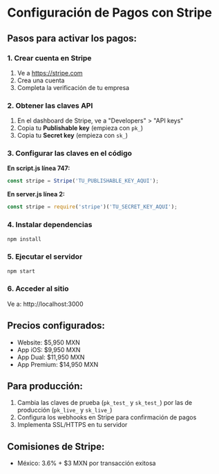 # Configuración de Pagos con Stripe

## Pasos para activar los pagos:

### 1. Crear cuenta en Stripe
1. Ve a https://stripe.com
2. Crea una cuenta
3. Completa la verificación de tu empresa

### 2. Obtener las claves API
1. En el dashboard de Stripe, ve a "Developers" > "API keys"
2. Copia tu **Publishable key** (empieza con `pk_`)
3. Copia tu **Secret key** (empieza con `sk_`)

### 3. Configurar las claves en el código

**En script.js línea 747:**
```javascript
const stripe = Stripe('TU_PUBLISHABLE_KEY_AQUI');
```

**En server.js línea 2:**
```javascript
const stripe = require('stripe')('TU_SECRET_KEY_AQUI');
```

### 4. Instalar dependencias
```bash
npm install
```

### 5. Ejecutar el servidor
```bash
npm start
```

### 6. Acceder al sitio
Ve a: http://localhost:3000

## Precios configurados:
- Website: $5,950 MXN
- App iOS: $9,950 MXN  
- App Dual: $11,950 MXN
- App Premium: $14,950 MXN

## Para producción:
1. Cambia las claves de prueba (`pk_test_` y `sk_test_`) por las de producción (`pk_live_` y `sk_live_`)
2. Configura los webhooks en Stripe para confirmación de pagos
3. Implementa SSL/HTTPS en tu servidor

## Comisiones de Stripe:
- México: 3.6% + $3 MXN por transacción exitosa